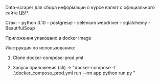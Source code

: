Data-scraper для сбора информации о курсе валют с официального сайта ЦБР.

Стэк:
    - python 3.10
    - postgresql
    - selenium webdriver
    - sqlalchemy
    - BeautifulSoup

Приложения упаковано в docker image

Инструкция по использованию:

1. Clone docker-compose-prod.yml

2. Запуск приложения (cli) ->  "docker-compose -f .\docker_compose_prod.yml run --rm app python run.py <CURRENCYNAME>"
